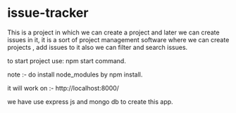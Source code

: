 # issue-tracker

This is a project in which we can create a project and later we can create issues in it, it is a sort of project management software where we can create projects , add issues to it also we can filter and search issues.

to start project use: npm start command.


note :- do install node_modules by npm install.

it will work on :- http://localhost:8000/

we have use express js and mongo db to create this app.
